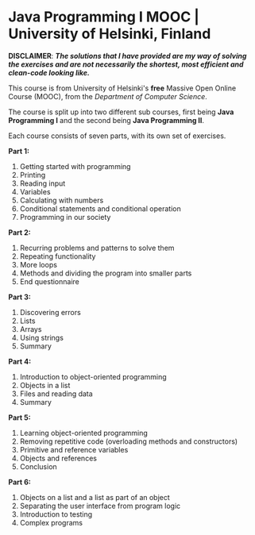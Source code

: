 # **Java Programming I MOOC | University of Helsinki, Finland**

**DISCLAIMER**: **_The solutions that I have provided are my way of solving the exercises and are not necessarily the shortest, most efficient and clean-code looking like._**

This course is from University of Helsinki's **free** Massive Open Online Course (MOOC), from the _Department of Computer Science_.

The course is split up into two different sub courses, first being **Java Programming I** and the second being **Java Programming II**.

Each course consists of seven parts, with its own set of exercises.

**Part 1:**
1. Getting started with programming
2. Printing
3. Reading input
4. Variables
5. Calculating with numbers
6. Conditional statements and conditional operation
7. Programming in our society

**Part 2:**
1. Recurring problems and patterns to solve them
2. Repeating functionality
3. More loops
4. Methods and dividing the program into smaller parts
5. End questionnaire

**Part 3:**
1. Discovering errors
2. Lists
3. Arrays
4. Using strings
5. Summary

**Part 4:**
1. Introduction to object-oriented programming
2. Objects in a list
3. Files and reading data
4. Summary

**Part 5:**
1. Learning object-oriented programming
2. Removing repetitive code (overloading methods and constructors)
3. Primitive and reference variables
4. Objects and references
5. Conclusion

**Part 6:**
1. Objects on a list and a list as part of an object
2. Separating the user interface from program logic
3. Introduction to testing
4. Complex programs
